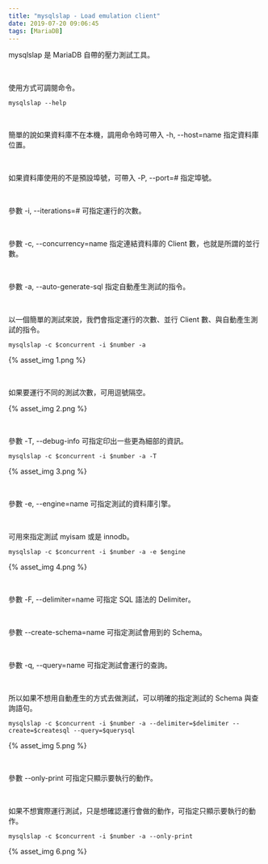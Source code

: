 ```yaml
---
title: "mysqlslap - Load emulation client"
date: 2019-07-20 09:06:45
tags: [MariaDB]
---
```


mysqlslap 是 MariaDB 自帶的壓力測試工具。  

<!-- More -->

</br>


使用方式可調閱命令。  

    mysqlslap --help

</br>


簡單的說如果資料庫不在本機，調用命令時可帶入 -h, --host=name 指定資料庫位置。  

</br>


如果資料庫使用的不是預設埠號，可帶入 -P, --port=# 指定埠號。  

</br>


參數 -i, --iterations=# 可指定運行的次數。  

</br>


參數 -c, --concurrency=name 指定連結資料庫的 Client 數，也就是所謂的並行數。  

</br>


參數 -a, --auto-generate-sql 指定自動產生測試的指令。  

</br>


以一個簡單的測試來說，我們會指定運行的次數、並行 Client 數、與自動產生測試的指令。  

    mysqlslap -c $concurrent -i $number -a

{% asset_img 1.png %}

</br>


如果要運行不同的測試次數，可用逗號隔空。  

{% asset_img 2.png %}

</br>


參數 -T, --debug-info 可指定印出一些更為細部的資訊。  

    mysqlslap -c $concurrent -i $number -a -T

{% asset_img 3.png %}

</br>


參數 -e, --engine=name 可指定測試的資料庫引擎。  

</br>


可用來指定測試 myisam 或是 innodb。  

    mysqlslap -c $concurrent -i $number -a -e $engine

{% asset_img 4.png %}

</br>


參數 -F, --delimiter=name 可指定 SQL 語法的 Delimiter。  

</br>


參數 --create-schema=name 可指定測試會用到的 Schema。  

</br>


參數 -q, --query=name 可指定測試會運行的查詢。  

</br>


所以如果不想用自動產生的方式去做測試，可以明確的指定測試的 Schema 與查詢語句。  

    mysqlslap -c $concurrent -i $number -a --delimiter=$delimiter --create=$createsql --query=$querysql

{% asset_img 5.png %}

</br>


參數 --only-print 可指定只顯示要執行的動作。  

</br>


如果不想實際運行測試，只是想確認運行會做的動作，可指定只顯示要執行的動作。  

    mysqlslap -c $concurrent -i $number -a --only-print

{% asset_img 6.png %}
